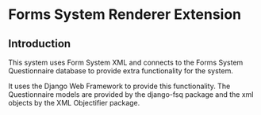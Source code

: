 # Forms System Renderer Extension

## Introduction

This system uses Form System XML and connects to the Forms System Questionnaire database to provide extra functionality for the system.   

It uses the Django Web Framework to provide this functionality.  The Questionnaire models are provided by the django-fsq package and the xml objects by the XML Objectifier package. 








